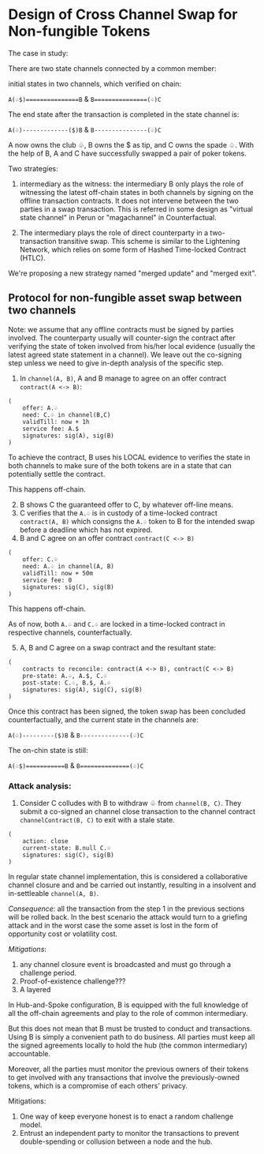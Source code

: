 # Design of Cross Channel Swap for Non-fungible Tokens

The case in study:

There are two state channels connected by a common member:

initial states in two channels, which verified on chain:

`A(♤$)===============B` & `B===============(♧)C`

The end state after the transaction is completed in the state channel is:  

`A(♧)-------------($)B` & `B---------------(♤)C`

A now owns the club ♧, B owns the $ as tip, and C owns the spade ♤. With the help of B, A and C have successfully swapped a pair of poker tokens.



Two strategies:

1. intermediary as the witness: the intermediary B only plays the role of witnessing the latest off-chain states in both channels by signing on the offline transaction contracts. It does not intervene between the two parties in a swap transaction. This is referred in some design as "virtual state channel" in Perun or "magachannel" in Counterfactual. 

2. The intermediary plays the role of direct counterparty in a two-transaction transitive swap. This scheme is similar to the Lightening Network, which relies on some form of Hashed Time-locked Contract (HTLC).   



We're proposing a new strategy named "merged update" and "merged exit". 

## Protocol for non-fungible asset swap between two channels

Note: we assume that any offline contracts must be signed by parties involved. The counterparty usually will counter-sign the contract after verifying the state of token involved from his/her local evidence (usually the latest agreed state statement in a channel). We leave out the co-signing step unless we need to give in-depth analysis of the specific step. 

1. In `channel(A, B)`, A and B manage to agree on an offer contract `contract(A <-> B)`: 
```
(
    offer: A.♤
    need: C.♧ in channel(B,C)
    validTill: now + 1h
    service fee: A.$
    signatures: sig(A), sig(B)
)
```

To achieve the contract, B uses his LOCAL evidence to verifies the state in both channels to make sure of the both tokens are in a state that can potentially settle the contract.

This happens off-chain.
  
2. B shows C the guaranteed offer to C, by whatever off-line means. 
3. C verifies that the `A.♤` is in custody of a time-locked contract `contract(A, B)` which consigns the `A.♤` token to B for the intended swap before a deadline which has not expired. 
4. B and C agree on an offer contract `contract(C <-> B)`
```
(
    offer: C.♧
    need: A.♤ in channel(A, B)
    validTill: now + 50m
    service fee: 0
    signatures: sig(C), sig(B)
)
```
This happens off-chain.

As of now, both `A.♤` and `C.♧` are locked in a time-locked contract in respective channels, counterfactually.

5. A, B and C agree on a swap contract and the resultant state:
```
(
    contracts to reconcile: contract(A <-> B), contract(C <-> B)
    pre-state: A.♤, A.$, C.♧
    post-state: C.♤, B.$, A.♧
    signatures: sig(A), sig(C), sig(B)
)
```
Once this contract has been signed, the token swap has been concluded counterfactually, and the current state in the channels are:

`A(♧)---------($)B` & `B--------------(♤)C`


The on-chin state is still:

`A(♤$)===========B` & `B==============(♧)C`


### Attack analysis:

1. Consider C colludes with B to withdraw ♧ from `channel(B, C)`. They submit a co-signed an channel close transaction to the channel contract `channelContract(B, C)` to exit with a stale state.
```
(
    action: close
    current-state: B.null C.♧
    signatures: sig(C), sig(B)
)
```

In regular state channel implementation, this is considered a collaborative channel closure and and be carried out instantly, resulting in a insolvent and in-settleable `channel(A, B)`. 

*Consequence*: all the transaction from the step 1 in the previous sections will be rolled back. In the best scenario the attack would turn to a griefing attack and in the worst case the some asset is lost in the form of opportunity cost or volatility cost. 

*Mitigations*: 

1. any channel closure event is broadcasted and must go through a challenge period. 
2. Proof-of-existence challenge???
3. A layered 


In Hub-and-Spoke configuration, B is equipped with the full knowledge of all the off-chain agreements and play to the role of common intermediary.

But this does not mean that B must be trusted to conduct and transactions. Using B is simply a convenient path to do business. All parties must keep all the signed agreements locally to hold the hub (the common intermediary) accountable. 

Moreover, all the parties must monitor the previous owners of their tokens to get involved with any transactions that involve the previously-owned tokens, which is a compromise of each others' privacy. 

Mitigations:

1. One way of keep everyone honest is to enact a random challenge model.
2. Entrust an independent party to monitor the transactions to prevent double-spending or collusion between a node and the hub. 
   

